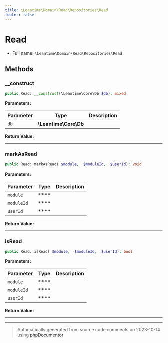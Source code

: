 ```yaml
---
title: \Leantime\Domain\Read\Repositories\Read
footer: false
---
```


# Read





* Full name: `\Leantime\Domain\Read\Repositories\Read`



## Methods

### __construct



```php
public Read::__construct(\Leantime\Core\Db $db): mixed
```








**Parameters:**

| Parameter | Type | Description |
|-----------|------|-------------|
| `db` | **\Leantime\Core\Db** |  |


**Return Value:**





---
### markAsRead



```php
public Read::markAsRead( $module,  $moduleId,  $userId): void
```








**Parameters:**

| Parameter | Type | Description |
|-----------|------|-------------|
| `module` | **** |  |
| `moduleId` | **** |  |
| `userId` | **** |  |


**Return Value:**





---
### isRead



```php
public Read::isRead( $module,  $moduleId,  $userId): bool
```








**Parameters:**

| Parameter | Type | Description |
|-----------|------|-------------|
| `module` | **** |  |
| `moduleId` | **** |  |
| `userId` | **** |  |


**Return Value:**





---


---
> Automatically generated from source code comments on 2023-10-14 using [phpDocumentor](http://www.phpdoc.org/)
